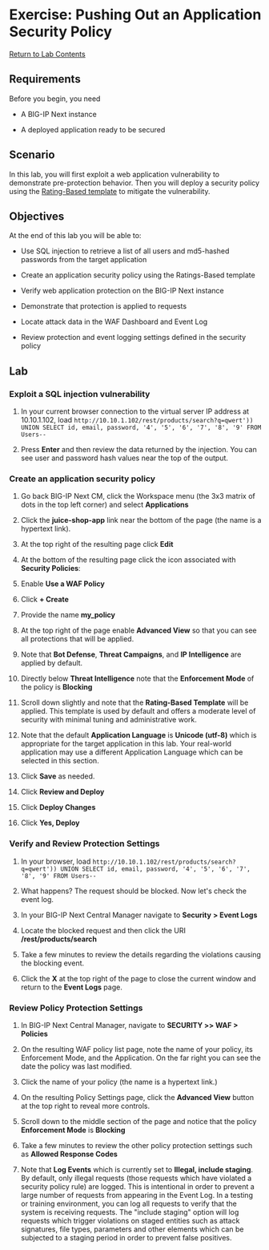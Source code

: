 # Exercise: Pushing Out an Application Security Policy

[Return to Lab Contents](#lab-contents)

## Requirements

Before you begin, you need

- A BIG-IP Next instance 

- A deployed application ready to be secured

## Scenario

In this lab, you will first exploit a web application vulnerability to demonstrate pre-protection behavior.  Then you will deploy a security policy using the [Rating-Based template](https://clouddocs.f5.com/bigip-next/latest/waf_management/awaf_rating_based_overview.html) to mitigate the vulnerability.

## Objectives

At the end of this lab you will be able to:

- Use SQL injection to retrieve a list of all users and md5-hashed passwords from the target application

- Create an application security policy using the Ratings-Based template

- Verify web application protection on the  BIG-IP Next instance

- Demonstrate that protection is applied to requests

- Locate attack data in the WAF Dashboard and Event Log

- Review protection and event logging settings defined in the security policy

## Lab

 ### Exploit a SQL injection vulnerability

1. In your current browser connection to the virtual server IP address at 10.10.1.102, load `http://10.10.1.102/rest/products/search?q=qwert')) UNION SELECT id, email, password, '4', '5', '6', '7', '8', '9' FROM Users--`

1. Press **Enter** and then review the data returned by the injection. You can see user and password hash values near the top of the output.

 ### Create an application security policy

1. Go back BIG-IP Next CM, click the Workspace menu (the 3x3 matrix of dots in the top left corner) and select **Applications**

1. Click the **juice-shop-app** link near the bottom of the page (the name is a hypertext link).

1. At the top right of the resulting page click **Edit**

1. At the bottom of the resulting page click the icon associated with **Security Policies**:

1. Enable **Use a WAF Policy**

1. Click **+ Create**

1. Provide the name **my_policy**

1. At the top right of the page enable **Advanced View** so that you can see all protections that will be applied.

1. Note that **Bot Defense**, **Threat Campaigns**, and **IP Intelligence** are applied by default.

1. Directly below **Threat Intelligence** note that the **Enforcement Mode** of the policy is **Blocking**

1. Scroll down slightly and note that the **Rating-Based Template** will be applied. This template is used by default and offers a moderate level of security with minimal tuning and administrative work.

1. Note that the default **Application Language** is **Unicode (utf-8)** which is appropriate for the target application in this lab. Your real-world application may use a different Application Language which can be selected in this section.

1. Click **Save** as needed.

1. Click **Review and Deploy**

1. Click **Deploy Changes**

1. Click **Yes, Deploy**

 ### Verify and Review Protection Settings

1. In your browser, load `http://10.10.1.102/rest/products/search?q=qwert')) UNION SELECT id, email, password, '4', '5', '6', '7', '8', '9' FROM Users--`

1. What happens? The request should be blocked. Now let's check the event log.

1. In your BIG-IP Next Central Manager navigate to **Security** **> Event Logs**
 
1. Locate the blocked request and then click the URI **/rest/products/search** 

1. Take a few minutes to review the details regarding the violations causing the blocking event.

1. Click the **X** at the top right of the page to close the current window and return to the **Event Logs** page.

 ### Review Policy Protection Settings

1. In BIG-IP Next Central Manager, navigate to **SECURITY >> WAF > Policies**

1. On the resulting WAF policy list page, note the name of your policy, its Enforcement Mode, and the Application. On the far right you can see the date the policy was last modified.

1. Click the name of your policy (the name is a hypertext link.)

1. On the resulting Policy Settings page, click the **Advanced View** button at the top right to reveal more controls.

1. Scroll down to the middle section of the page and notice that the policy **Enforcement Mode** is **Blocking** 

1. Take a few minutes to review the other policy protection settings such as **Allowed Response Codes** 

1. Note that  **Log Events** which is currently set to **Illegal, include staging**. By default, only illegal requests (those requests which have violated a security policy rule) are logged. This is intentional in order to prevent a large number of requests from appearing in the Event Log. In a testing or training environment, you can log all requests to verify that the system is receiving requests. The "include staging" option will log requests which trigger violations on staged entities such as attack signatures, file types, parameters and other elements which can be subjected to a staging period in order to prevent false positives.
